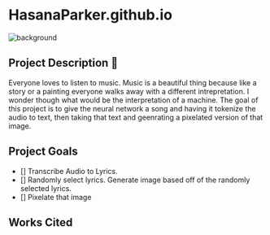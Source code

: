 # HasanaParker.github.io
![background](background.gif)

## Project Description :unicorn:
Everyone loves to listen to music. Music is a beautiful thing because like a story or a painting everyone walks away with a different intrepretation. I wonder though what would be the interpretation of a machine. The goal of this project is to give the neural network a song and having it tokenize the audio to text, then taking that text and geenrating a pixelated version of that image. 

## Project Goals
- [] Transcribe Audio to Lyrics.
- [] Randomly select lyrics. Generate image based off of the randomly selected lyrics.
- [] Pixelate that image

## Works Cited

